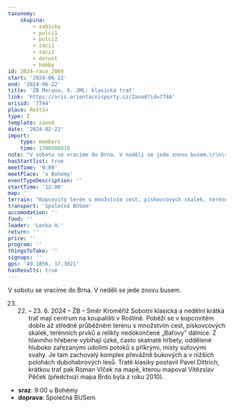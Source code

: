 ```yaml
---
taxonomy:
    skupina:
        - zabicky
        - pulci1
        - pulci2
        - zaci1
        - zaci2
        - dorost
        - hobby
id: 2024-race_2069
start: '2024-06-22'
end: '2024-06-22'
title: 'ŽB Morava, 9. JML: klasická trať'
link: 'https://oris.orientacnisporty.cz/Zavod?id=7744'
orisid: '7744'
place: Roštín
type: Z
template: zavod
date: '2024-02-22'
import:
    type: members
    time: 1708588810
note: "V sobotu se vracíme do Brna. V neděli se jede znovu busem.\r\n\r\n23. 22. – 23. 6. 2024 – ŽB – Směr Kroměříž\r\nSobotní klasická a nedělní krátká trať mají centrum na koupališti v Roštíně. Poběží se v kopcovitém dobře až středně průběžném terénu s množstvím cest, pískovcových skalek, terénních prvků a relikty nedokončené „Baťovy“ dálnice. Z hlavního hřebene vybíhají úzké, často skalnaté hřbety, oddělené hluboko zařezanými údolími potoků s příkrými, místy suťovými svahy. Je tam zachovalý komplex převážně bukových a v nižších polohách dubohabrových lesů. Tratě klasiky postavil Pavel Dittrich, krátkou trať pak Roman Vlček na mapě, kterou mapoval Vítězslav Pěček (předchozí mapa Brdo byla z roku 2010)."
hasStartlist: true
meetTime: '9:00'
meetPlace: 'u Bohémy'
eventTypeDescription: ''
startTime: '12:00'
map: ''
terrain: "Kopcovitý terén s množstvím cest, pískovcových skalek, terénních prvků a relikty nedokončené „Baťovy“ dálnice. Z hlavního hřebene vybíhají úzké hřbety, oddělené hluboko zařezanými údolími potoků s příkrými, místy suťovými svahy. Zachovalý komplex převážně bukových a v nižších polohách dubohabrových lesů. Část mapového prostoru je s podrostem a se sníženou \r\nprůchodností."
transport: 'Společná BUSem'
accomodation: ''
food: ''
leader: 'Lenka H.'
return: ''
price: ''
program: ''
thingsToTake: ''
signups: ''
gps: '49.1856, 17.3021'
hasResults: true
---
```


V sobotu se vracíme do Brna. V neděli se jede znovu busem.

23. 22. – 23. 6. 2024 – ŽB – Směr Kroměříž
Sobotní klasická a nedělní krátká trať mají centrum na koupališti v Roštíně. Poběží se v kopcovitém dobře až středně průběžném terénu s množstvím cest, pískovcových skalek, terénních prvků a relikty nedokončené „Baťovy“ dálnice. Z hlavního hřebene vybíhají úzké, často skalnaté hřbety, oddělené hluboko zařezanými údolími potoků s příkrými, místy suťovými svahy. Je tam zachovalý komplex převážně bukových a v nižších polohách dubohabrových lesů. Tratě klasiky postavil Pavel Dittrich, krátkou trať pak Roman Vlček na mapě, kterou mapoval Vítězslav Pěček (předchozí mapa Brdo byla z roku 2010).
* **sraz**: 9:00 u Bohémy
* **doprava**: Společná BUSem
